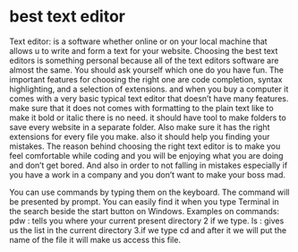 # best text editor
Text editor: is a software whether online or on your local machine that allows u to write and form a text for your website.
Choosing the best text editors is something personal because all of the text editors software are almost the same. You should ask yourself which one do you have fun.
The important features for choosing the right one are code completion, syntax highlighting, and a selection of extensions. and when you buy a computer it comes with a very basic typical text editor that doesn’t have many features. make sure that it does not comes with formatting to the plain text like to make it bold or italic there is no need.  it should have tool to make folders to save every website in a separate folder. Also make sure it has the right extensions for every file you make. also it should help you finding your mistakes. The reason behind choosing the right text editor is to make you feel comfortable while coding and you will be enjoying what you are doing and don’t get bored. And also in order to not falling in mistakes especially if you have a work in a company and you don’t want to make your boss mad.

You can use commands by typing them on the keyboard. The command will be presented by prompt. You can easily find it when you type Terminal in the search beside the start button on Windows.
Examples on commands: pdw : tells you where your current present directory
 2 if we type. ls : gives us the list in the current directory
3.if we type cd and after it we will put the name of the file it will make us access this file.



